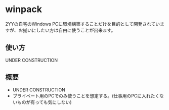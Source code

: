 # winpack

2YYの自宅のWindows PCに環境構築することだけを目的として開発されていますが、お揃いにしたい方は自由に使うことが出来ます。

## 使い方

UNDER CONSTRUCTION

## 概要

- UNDER CONSTRUCTION
- プライベート用のPCでのみ使うことを想定する。(仕事用のPCに入れたくないものが有っても気にしない)
